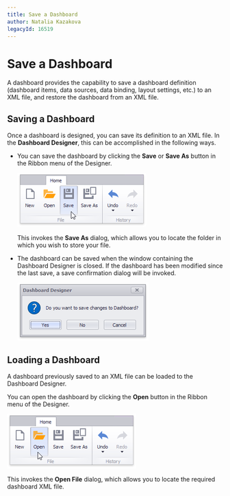 ```yaml
---
title: Save a Dashboard
author: Natalia Kazakova
legacyId: 16519
---
```

# Save a Dashboard
A dashboard provides the capability to save a dashboard definition (dashboard items, data sources, data binding, layout settings, etc.) to an XML file, and restore the dashboard from an XML file.

## Saving a Dashboard
Once a dashboard is designed, you can save its definition to an XML file. In the **Dashboard Designer**, this can be accomplished in the following ways.
* You can save the dashboard by clicking the **Save** or **Save As** button in the Ribbon menu of the Designer.
	
	![SaveButtons](../../images/img20050.png)
	
	This invokes the **Save As** dialog, which allows you to locate the folder in which you wish to store your file.
* The dashboard can be saved when the window containing the Dashboard Designer is closed. If the dashboard has been modified since the last save, a save confirmation dialog will be invoked.
	
	![SaveConfirmationDialog](../../images/img20053.png)

## Loading a Dashboard
A dashboard previously saved to an XML file can be loaded to the Dashboard Designer.

You can open the dashboard by clicking the **Open** button in the Ribbon menu of the Designer.

![OpenButton](../../images/img20055.png)

This invokes the **Open File** dialog, which allows you to locate the required dashboard XML file.